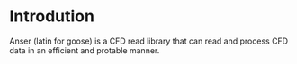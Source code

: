 # Introdution

Anser (latin for goose) is a CFD read library that can read and process CFD data in an efficient and protable manner.

